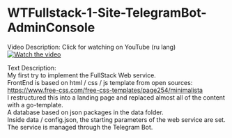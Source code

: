 # WTFullstack-1-Site-TelegramBot-AdminConsole

Video Description:
Click for watching on YouTube (ru lang)
[![Watch the video](https://img.youtube.com/vi/mlLJmS0dBM4/maxresdefault.jpg)](https://www.youtube.com/watch?v=mlLJmS0dBM4&t=503s)

Text Description:<br>
My first try to implement the FullStack Web service.<br>
FrontEnd is based on html / css / js template from open sources:<br>
https://www.free-css.com/free-css-templates/page254/minimalista<br>
I restructured this into a landing page and replaced almost all of the content with a go-template.<br>
A database based on json packages in the data folder.<br>
Inside data / config.json, the starting parameters of the web service are set.<br>
The service is managed through the Telegram Bot.<br>

